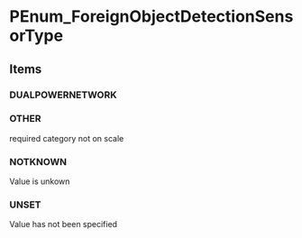 # PEnum_ForeignObjectDetectionSensorType


<!-- end of short definition -->
## Items

### DUALPOWERNETWORK


### OTHER
required category not on scale

### NOTKNOWN
Value is unkown

### UNSET
Value has not been specified
